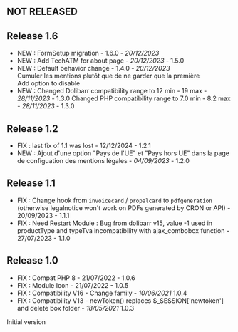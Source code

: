 ## NOT RELEASED



## Release 1.6

- NEW : FormSetup migration - 1.6.0 - *20/12/2023*
- NEW : Add TechATM for about page - *20/12/2023* - 1.5.0
- NEW : Default behavior change - 1.4.0 - *20/12/2023*  
	Cumuler les mentions plutôt que de ne garder que la première  
	Add option to disable
- NEW :   Changed Dolibarr compatibility range to 12 min - 19 max 	 - *28/11/2023* - 1.3.0 
 	  Changed PHP compatibility range to 7.0 min - 8.2 max		 - *28/11/2023* - 1.3.0

## Release 1.2

- FIX : last fix of 1.1 was lost - 12/12/2024 - 1.2.1
- NEW : Ajout d'une option "Pays de l'UE" et "Pays hors UE" dans la page de configuation des mentions légales - *04/09/2023* - 1.2.0

## Release 1.1

- FIX : Change hook from `invoicecard` / `propalcard` to `pdfgeneration` 
  (otherwise legalnotice won't work on PDFs generated by CRON or API) - 
  20/09/2023 - 1.1.1
- FIX : Need Restart Module : Bug from dolibarr v15, value -1 used in productType and typeTva incompatibility with ajax_combobox function - 27/07/2023 - 1.1.0

## Release 1.0

- FIX : Compat PHP 8 - 21/07/2022 - 1.0.6
- FIX : Module Icon - 21/07/2022 - 1.0.5
- FIX : Compatibility V16 - Change family - *10/06/2021* 1.0.4
- FIX : Compatibility V13 - newToken() replaces $_SESSION['newtoken'] and delete box folder - *18/05/2021* 1.0.3

 Initial version


